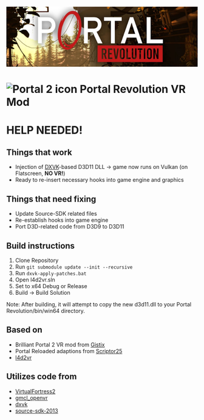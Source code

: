 <div align="center">
  <p>
    <a align="center">
      <img width="auto" src="https://raw.githubusercontent.com/stsichler/portal_reloaded_vr/revolution/imgs/logo.png"></a>
  </p>
</div>

# ![Portal 2 icon](imgs/icon.jpg "Portal 2 icon") Portal Revolution VR Mod

# HELP NEEDED!

## Things that work
* Injection of [DXVK](https://github.com/doitsujin/dxvk)-based D3D11 DLL -> game now runs on Vulkan (on Flatscreen, **NO VR!**)
* Ready to re-insert necessary hooks into game engine and graphics

## Things that need fixing
* Update Source-SDK related files
* Re-establish hooks into game engine
* Port D3D-related code from D3D9 to D3D11

## Build instructions
1. Clone Repository
2. Run ```git submodule update --init --recursive```
3. Run ```dxvk-apply-patches.bat```
4. Open l4d2vr.sln
5. Set to x64 Debug or Release
6. Build -> Build Solution

Note: After building, it will attempt to copy the new d3d11.dll to your Portal Revolution/bin/win64 directory.

## Based on
* Brilliant Portal 2 VR mod from [Gistix](https://github.com/Gistix/portal2vr)
* Portal Reloaded adaptions from [Scriptor25](https://github.com/Scriptor25)
* [l4d2vr](https://github.com/sd805/l4d2vr)
  
## Utilizes code from
* [VirtualFortress2](https://github.com/PinkMilkProductions/VirtualFortress2)
* [gmcl_openvr](https://github.com/Planimeter/gmcl_openvr/)
* [dxvk](https://github.com/TheIronWolfModding/dxvk/tree/vr-dx9-rel)
* [source-sdk-2013](https://github.com/ValveSoftware/source-sdk-2013/)
